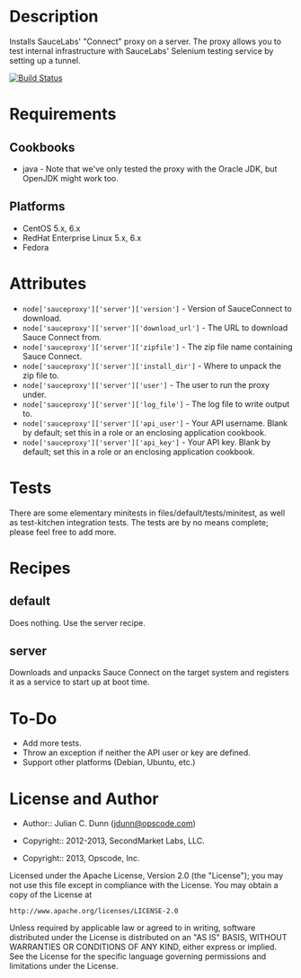 Description
===========

Installs SauceLabs' "Connect" proxy on a server. The proxy allows you to test internal infrastructure with SauceLabs' Selenium testing service by setting up a tunnel.

[![Build Status](https://travis-ci.org/juliandunn/sauceproxy.png)](https://travis-ci.org/juliandunn/sauceproxy)

Requirements
============

## Cookbooks

* java - Note that we've only tested the proxy with the Oracle JDK, but OpenJDK might work too.

## Platforms

* CentOS 5.x, 6.x
* RedHat Enterprise Linux 5.x, 6.x
* Fedora

Attributes
==========

* `node['sauceproxy']['server']['version']` - Version of SauceConnect to download.
* `node['sauceproxy']['server']['download_url']` - The URL to download Sauce Connect from.
* `node['sauceproxy']['server']['zipfile']` - The zip file name containing Sauce Connect.
* `node['sauceproxy']['server']['install_dir']` - Where to unpack the zip file to.
* `node['sauceproxy']['server']['user']` - The user to run the proxy under.
* `node['sauceproxy']['server']['log_file']` - The log file to write output to.
* `node['sauceproxy']['server']['api_user']` - Your API username. Blank by default; set this in a role or an enclosing application cookbook.
* `node['sauceproxy']['server']['api_key']` - Your API key. Blank by default; set this in a role or an enclosing application cookbook.

Tests
=====

There are some elementary minitests in files/default/tests/minitest, as well as test-kitchen integration tests. The tests are by no means complete; please feel free to add more.

Recipes
=======

default
-------

Does nothing. Use the server recipe.

server
------

Downloads and unpacks Sauce Connect on the target system and registers it as a service to start up at boot time.

To-Do
=====

* Add more tests.
* Throw an exception if neither the API user or key are defined.
* Support other platforms (Debian, Ubuntu, etc.)

License and Author
==================

* Author:: Julian C. Dunn (<jdunn@opscode.com>)

* Copyright:: 2012-2013, SecondMarket Labs, LLC.
* Copyright:: 2013, Opscode, Inc.

Licensed under the Apache License, Version 2.0 (the "License");
you may not use this file except in compliance with the License.
You may obtain a copy of the License at

    http://www.apache.org/licenses/LICENSE-2.0

Unless required by applicable law or agreed to in writing, software
distributed under the License is distributed on an "AS IS" BASIS,
WITHOUT WARRANTIES OR CONDITIONS OF ANY KIND, either express or implied.
See the License for the specific language governing permissions and
limitations under the License.
